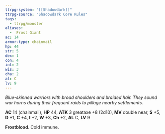```yaml
---
ttrpg-system: "[[Shadowdark]]"
ttrpg-source: "Shadowdark Core Rules"
tags:
  - ttrpg/monster
aliases:
  -  Frost Giant
ac: 14
armor-type: chainmail
hp: 44
str: 5
dex: 1
con: 4
int: 2
wis: 3
cha: 2
al: C
lv: 9
---
```


_Blue-skinned warriors with broad shoulders and braided hair. They sound war horns during their frequent raids to pillage nearby settlements._

**AC** 14 (chainmail), **HP** 44, **ATK** 3 greataxe +8 (2d10), **MV** double near, **S** +5, **D** +1, **C** +4, **I** +2, **W** +3, **Ch** +2, **AL** C, **LV** 9

**Frostblood**. Cold immune.


